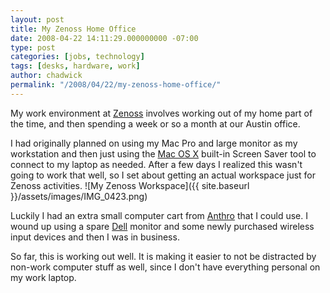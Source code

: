 ```yaml
---
layout: post
title: My Zenoss Home Office
date: 2008-04-22 14:11:29.000000000 -07:00
type: post
categories: [jobs, technology]
tags: [desks, hardware, work]
author: chadwick
permalink: "/2008/04/22/my-zenoss-home-office/"
---
```

My work environment at [Zenoss](http://www.zenoss.com/) involves working out
of my home part of the time, and then spending a week or so a month at our
Austin office.

I had originally planned on using my Mac Pro and large monitor as my
workstation and then just using the [Mac OS X](http://www.apple.com/macosx/)
built-in Screen Saver tool to connect to my laptop as needed. After a few days
I realized this wasn't going to work that well, so I set about getting an
actual workspace just for Zenoss activities. ![My Zenoss Workspace]({{
site.baseurl }}/assets/images/IMG_0423.png)

Luckily I had an extra small computer cart from
[Anthro](http://www.anthro.com/) that I could use. I wound up using a spare
[Dell](http://www.dell.com/) monitor and some newly purchased wireless input
devices and then I was in business.

So far, this is working out well. It is making it easier to not be distracted
by non-work computer stuff as well, since I don't have everything personal on
my work laptop.


